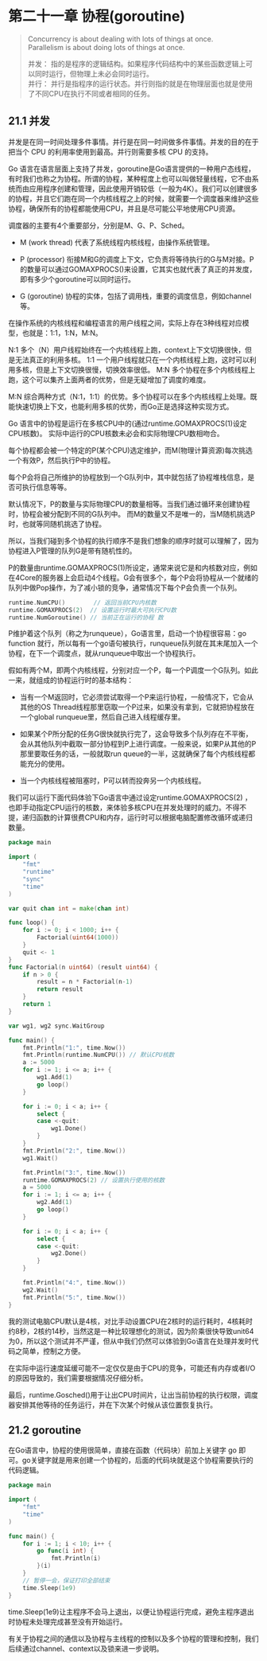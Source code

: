 # 第二十一章 协程(goroutine)

>Concurrency is about dealing with lots of things at once. <br>
>Parallelism is about doing lots of things at once.<br>
>
>并发： 指的是程序的逻辑结构。如果程序代码结构中的某些函数逻辑上可以同时运行，但物理上未必会同时运行。<br>
>并行： 并行是指程序的运行状态。并行则指的就是在物理层面也就是使用了不同CPU在执行不同或者相同的任务。

## 21.1 并发

并发是在同一时间处理多件事情。并行是在同一时间做多件事情。并发的目的在于把当个 CPU 的利用率使用到最高。并行则需要多核 CPU 的支持。

Go 语言在语言层面上支持了并发，goroutine是Go语言提供的一种用户态线程，有时我们也称之为协程。所谓的协程，某种程度上也可以叫做轻量线程，它不由系统而由应用程序创建和管理，因此使用开销较低（一般为4K）。我们可以创建很多的协程，并且它们跑在同一个内核线程之上的时候，就需要一个调度器来维护这些协程，确保所有的协程都能使用CPU，并且是尽可能公平地使用CPU资源。

调度器的主要有4个重要部分，分别是M、G、P、Sched。

* M (work thread)  代表了系统线程内核线程，由操作系统管理。

* P (processor)    衔接M和G的调度上下文，它负责将等待执行的G与M对接。P的数量可以通过GOMAXPROCS()来设置，它其实也就代表了真正的并发度，即有多少个goroutine可以同时运行。

* G (goroutine)    协程的实体，包括了调用栈，重要的调度信息，例如channel等。

在操作系统的内核线程和编程语言的用户线程之间，实际上存在3种线程对应模型，也就是：1:1，1:N，M:N。

N:1 多个（N）用户线程始终在一个内核线程上跑，context上下文切换很快，但是无法真正的利用多核。 
1:1 一个用户线程就只在一个内核线程上跑，这时可以利用多核，但是上下文切换很慢，切换效率很低。 
M:N 多个协程在多个内核线程上跑，这个可以集齐上面两者的优势，但是无疑增加了调度的难度。

M:N 综合两种方式（N:1，1:1）的优势。多个协程可以在多个内核线程上处理。既能快速切换上下文，也能利用多核的优势，而Go正是选择这种实现方式。

Go 语言中的协程是运行在多核CPU中的(通过runtime.GOMAXPROCS(1)设定CPU核数)。 实际中运行的CPU核数未必会和实际物理CPU数相吻合。

每个协程都会被一个特定的P(某个CPU)选定维护，而M(物理计算资源)每次挑选一个有效P，然后执行P中的协程。

每个P会将自己所维护的协程放到一个G队列中，其中就包括了协程堆栈信息，是否可执行信息等等。

默认情况下，P的数量与实际物理CPU的数量相等。当我们通过循环来创建协程时，协程会被分配到不同的G队列中。 而M的数量又不是唯一的，当M随机挑选P时，也就等同随机挑选了协程。

所以，当我们碰到多个协程的执行顺序不是我们想象的顺序时就可以理解了，因为协程进入P管理的队列G是带有随机性的。

P的数量由runtime.GOMAXPROCS(1)所设定，通常来说它是和内核数对应，例如在4Core的服务器上会启动4个线程。G会有很多个，每个P会将协程从一个就绪的队列中做Pop操作，为了减小锁的竞争，通常情况下每个P会负责一个队列。

```Go
runtime.NumCPU()        // 返回当前CPU内核数
runtime.GOMAXPROCS(2)  // 设置运行时最大可执行CPU数
runtime.NumGoroutine() // 当前正在运行的协程 数
```

P维护着这个队列（称之为runqueue），Go语言里，启动一个协程很容易：go function 就行，所以每有一个go语句被执行，runqueue队列就在其末尾加入一个协程，在下一个调度点，就从runqueue中取出一个协程执行。

假如有两个M，即两个内核线程，分别对应一个P，每一个P调度一个G队列。如此一来，就组成的协程运行时的基本结构：

* 当有一个M返回时，它必须尝试取得一个P来运行协程，一般情况下，它会从其他的OS Thread线程那里窃取一个P过来，如果没有拿到，它就把协程放在一个global runqueue里，然后自己进入线程缓存里。

* 如果某个P所分配的任务G很快就执行完了，这会导致多个队列存在不平衡，会从其他队列中截取一部分协程到P上进行调度。一般来说，如果P从其他的P那里要取任务的话，一般就取run queue的一半，这就确保了每个内核线程都能充分的使用。

* 当一个内核线程被阻塞时，P可以转而投奔另一个内核线程。


我们可以运行下面代码体验下Go语言中通过设定runtime.GOMAXPROCS(2) ，也即手动指定CPU运行的核数，来体验多核CPU在并发处理时的威力。不得不提，递归函数的计算很费CPU和内存，运行时可以根据电脑配置修改循环或递归数量。

```Go
package main

import (
	"fmt"
	"runtime"
	"sync"
	"time"
)

var quit chan int = make(chan int)

func loop() {
	for i := 0; i < 1000; i++ {
		Factorial(uint64(1000))
	}
	quit <- 1
}
func Factorial(n uint64) (result uint64) {
	if n > 0 {
		result = n * Factorial(n-1)
		return result
	}
	return 1
}

var wg1, wg2 sync.WaitGroup

func main() {
	fmt.Println("1:", time.Now())
	fmt.Println(runtime.NumCPU()) // 默认CPU核数
	a := 5000
	for i := 1; i <= a; i++ {
		wg1.Add(1)
		go loop()
	}

	for i := 0; i < a; i++ {
		select {
		case <-quit:
			wg1.Done()
		}
	}
	fmt.Println("2:", time.Now())
	wg1.Wait()

	fmt.Println("3:", time.Now())
	runtime.GOMAXPROCS(2) // 设置执行使用的核数
	a = 5000
	for i := 1; i <= a; i++ {
		wg2.Add(1)
		go loop()
	}

	for i := 0; i < a; i++ {
		select {
		case <-quit:
			wg2.Done()
		}
	}

	fmt.Println("4:", time.Now())
	wg2.Wait()
	fmt.Println("5:", time.Now())
}
```

我的测试电脑CPU默认是4核，对比手动设置CPU在2核时的运行耗时，4核耗时约8秒，2核约14秒，当然这是一种比较理想化的测试，因为阶乘很快导致unit64为0，所以这个测试并不严谨，但从中我们仍然可以体验到Go语言在处理并发时代码之简单，控制之方便。

在实际中运行速度延缓可能不一定仅仅是由于CPU的竞争，可能还有内存或者I/O的原因导致的，我们需要根据情况仔细分析。

最后，runtime.Gosched()用于让出CPU时间片，让出当前协程的执行权限，调度器安排其他等待的任务运行，并在下次某个时候从该位置恢复执行。

## 21.2 goroutine

在Go语言中，协程的使用很简单，直接在函数（代码块）前加上关键字 go 即可。go关键字就是用来创建一个协程的，后面的代码块就是这个协程需要执行的代码逻辑。

```Go
package main

import (
	"fmt"
	"time"
)

func main() {
	for i := 1; i < 10; i++ {
		go func(i int) {
			fmt.Println(i)
		}(i)
	}
	// 暂停一会，保证打印全部结束
	time.Sleep(1e9)
}
```

time.Sleep(1e9)让主程序不会马上退出，以便让协程运行完成，避免主程序退出时协程未处理完成甚至没有开始运行。

有关于协程之间的通信以及协程与主线程的控制以及多个协程的管理和控制，我们后续通过channel、context以及锁来进一步说明。
